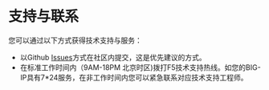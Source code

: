 # 支持与联系

您可以通过以下方式获得技术支持与服务：
* 以Github [Issues](https://github.com/f5se/cis-c-docs/issues)方式在社区内提交，这是优先建议的方式。
* 在标准工作时间内（9AM-18PM 北京时区)拨打F5技术支持热线。如您的BIG-IP具有7*24服务，在非工作时间内您可以紧急联系对应技术支持工程师。
